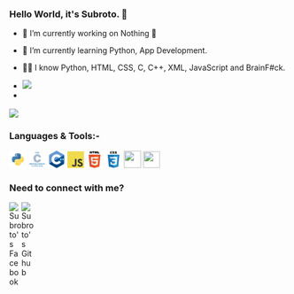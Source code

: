 ### Hello World, it's Subroto.  👋



- 🔭 I’m currently working on Nothing 🐸
- 🌱 I’m currently learning Python, App Development. 
- 👨‍💻 I know Python, HTML, CSS, C, C++, XML, JavaScript and BrainF#ck.


- <img src="https://github-readme-stats.vercel.app/api?username=subroto-das&show_icons=true&bg_color=000000&text_color=00FF00"/>
- 
<a href="https://github.com/subroto-das">
  <img align="center" src="https://github-readme-stats.vercel.app/api/top-langs/?username=subroto-das&theme=dark&hide_langs_below=1" />
</a>

### Languages & Tools:-
<img height="31" width="31" src="https://raw.githubusercontent.com/github/explore/80688e429a7d4ef2fca1e82350fe8e3517d3494d/topics/python/python.png"/>
<img height="31" width="31" src="https://raw.githubusercontent.com/github/explore/80688e429a7d4ef2fca1e82350fe8e3517d3494d/topics/c/c.png"/>
<img height="31" width="31" src="https://raw.githubusercontent.com/github/explore/80688e429a7d4ef2fca1e82350fe8e3517d3494d/topics/cpp/cpp.png"/>
<img height="30" width="30" src="https://raw.githubusercontent.com/github/explore/80688e429a7d4ef2fca1e82350fe8e3517d3494d/topics/javascript/javascript.png"/>
<img height="30" width="30" src="https://raw.githubusercontent.com/github/explore/80688e429a7d4ef2fca1e82350fe8e3517d3494d/topics/html/html.png"/>
<img height="30" width="30" src="https://raw.githubusercontent.com/github/explore/80688e429a7d4ef2fca1e82350fe8e3517d3494d/topics/css/css.png"/>
<img height="31" width="31" src="https://upload.wikimedia.org/wikipedia/commons/5/58/Kivy_logo.png"/>
<img height="30" width="30" src="https://play-lh.googleusercontent.com/KRPNNozpS2J3lG0DwS6YMoixpRnn_zhFiphvax-H3EZSrgqdreRZBy7t4gm52-Lb4qRU"/>


### Need to connect with me?
<a href="https://web.facebook.com/tr0j4n.pr1nc3/">
  <img align="left" alt="Subroto's Facebook" width="22px" src="https://cdn.jsdelivr.net/npm/simple-icons@v3/icons/facebook.svg" />
</a>
<a href="https://github.com/subroto-das">
  <img align="left" alt="Subroto's Github" width="22px" src="https://cdn.jsdelivr.net/npm/simple-icons@v3/icons/github.svg" />
</a>



